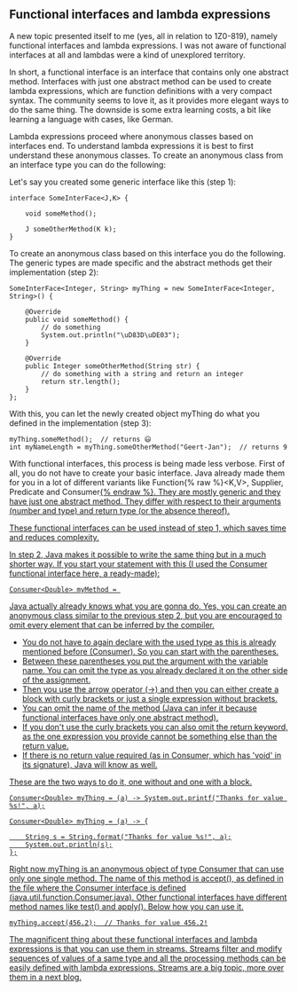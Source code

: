## Functional interfaces and lambda expressions 

A new topic presented itself to me (yes, all in relation to 1Z0-819), namely functional interfaces and lambda expressions. I was not aware of functional interfaces at all and lambdas were a kind of unexplored territory.

In short, a functional interface is an interface that contains only one abstract method. Interfaces with just one abstract method can be used to create lambda expressions, which are function definitions with a very compact syntax. The community seems to love it, as it provides more elegant ways to do the same thing. The downside is some extra learning costs, a bit like learning a language with cases, like German.

Lambda expressions proceed where anonymous classes based on interfaces end. To understand lambda expressions it is best to first understand these anonymous classes. To create an anonymous class from an interface type you can do the following:

Let's say you created some generic interface like this (step 1):

```
interface SomeInterFace<J,K> {
    
    void someMethod();
    
    J someOtherMethod(K k);
}
```

To create an anonymous class based on this interface you do the following. The generic types are made specific and the abstract methods get their implementation (step 2):

```
SomeInterFace<Integer, String> myThing = new SomeInterFace<Integer, String>() {

    @Override
    public void someMethod() {
        // do something
        System.out.println("\uD83D\uDE03");
    }

    @Override
    public Integer someOtherMethod(String str) {
        // do something with a string and return an integer
        return str.length();
    }
};
```

With this, you can let the newly created object myThing do what you defined in the implementation (step 3):

```
myThing.someMethod();  // returns 😃
int myNameLength = myThing.someOtherMethod("Geert-Jan");  // returns 9
```

With functional interfaces, this process is being made less verbose. First of all, you do not have to create your basic interface. Java already made them for you in a lot of different variants like Function{% raw %}<K,V>, Supplier<K>, Predicate<R> and Consumer<U>{% endraw %}. They are mostly generic and they have just one abstract method. They differ with respect to their arguments (number and type) and return type (or the absence thereof). 

These functional interfaces can be used instead of step 1, which saves time and reduces complexity.

In step 2, Java makes it possible to write the same thing but in a much shorter way. If you start your statement with this (I used the Consumer<K> functional interface here, a ready-made):

```
Consumer<Double> myMethod = 
```

Java actually already knows what you are gonna do. Yes, you can create an anonymous class similar to the previous step 2, but you are encouraged to omit every element that can be inferred by the compiler. 
- You do not have to again declare <new InterFaceName> with the used type as this is already mentioned before (Consumer<Double>). So you can start with the parentheses. 
- Between these parentheses you put the argument with the variable name. You can omit the type as you already declared it on the other side of the assignment. 
- Then you use the arrow operator (->) and then you can either create a block with curly brackets or just a single expression without brackets. 
- You can omit the name of the method (Java can infer it because functional interfaces have only one abstract method). 
- If you don't use the curly brackets you can also omit the return keyword, as the one expression you provide cannot be something else than the return value. 
- If there is no return value required (as in Consumer, which has 'void' in its signature), Java will know as well.

These are the two ways to do it, one without and one with a block.

```
Consumer<Double> myThing = (a) -> System.out.printf("Thanks for value %s!", a);
```

```
Consumer<Double> myThing = (a) -> {

    String s = String.format("Thanks for value %s!", a);
    System.out.println(s);
};
```

Right now myThing is an anonymous object of type Consumer that can use only one single method. The name of this method is accept(), as defined in the file where the Consumer interface is defined (java.util.function.Consumer.java). Other functional interfaces have different method names like test() and apply(). Below how you can use it.

```
myThing.accept(456.2);  // Thanks for value 456.2!
```

The magnificent thing about these functional interfaces and lambda expressions is that you can use them in streams. Streams filter and modify sequences of values of a same type and all the processing methods can be easily defined with lambda expressions. Streams are a big topic, more over them in a next blog.












